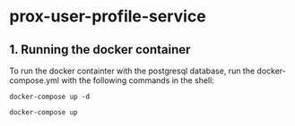 # prox-user-profile-service

## 1. Running the docker container

To run the docker containter with the postgresql database, run the docker-compose.yml with the following commands in the shell: 
```
docker-compose up -d
```
```
docker-compose up
```
